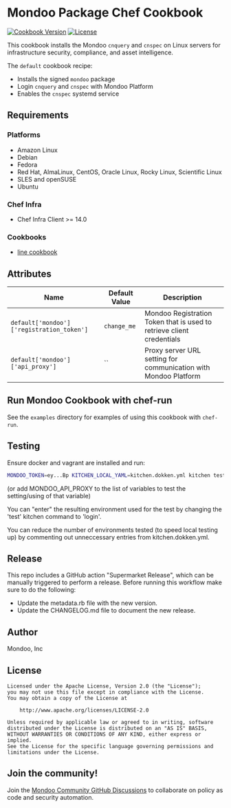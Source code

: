 # Mondoo Package Chef Cookbook

[![Cookbook Version](https://img.shields.io/cookbook/v/mondoo.svg)](https://supermarket.chef.io/cookbooks/mondoo)
[![License](https://img.shields.io/badge/License-Apache%202.0-green.svg)](https://opensource.org/licenses/Apache-2.0)

This cookbook installs the Mondoo `cnquery` and `cnspec` on Linux servers for infrastructure security, compliance, and asset intelligence.

The `default` cookbook recipe:

* Installs the signed `mondoo` package
* Login `cnquery` and `cnspec` with Mondoo Platform
* Enables the `cnspec` systemd service

## Requirements

### Platforms

* Amazon Linux
* Debian
* Fedora
* Red Hat, AlmaLinux, CentOS, Oracle Linux, Rocky Linux, Scientific Linux
* SLES and openSUSE
* Ubuntu

### Chef Infra

* Chef Infra Client >= 14.0

### Cookbooks

* [line cookbook](https://supermarket.chef.io/cookbooks/line)

## Attributes

| Name           | Default Value | Description                        |
| -------------- | ------------- | -----------------------------------|
| `default['mondoo']['registration_token']` | `change_me` | Mondoo Registration Token that is used to retrieve client credentials
| `default['mondoo']['api_proxy']` | `` | Proxy server URL setting for communication with Mondoo Platform

## Run Mondoo Cookbook with chef-run

See the `examples` directory for examples of using this cookbook with `chef-run`.

## Testing

Ensure docker and vagrant are installed and run:

```bash
MONDOO_TOKEN=ey...Bp KITCHEN_LOCAL_YAML=kitchen.dokken.yml kitchen test
```

(or add MONDOO_API_PROXY to the list of variables to test the setting/using of that variable)

You can "enter" the resulting environment used for the test by changing the 'test' kitchen command to 'login'.

You can reduce the number of environments tested (to speed local testing up) by commenting out unneccessary entries from kitchen.dokken.yml.

## Release

This repo includes a GitHub action "Supermarket Release", which can be manually triggered to perform a release. Before running this workflow make sure to do the following:

- Update the metadata.rb file with the new version.
- Update the CHANGELOG.md file to document the new release.

## Author

Mondoo, Inc

## License

```text
Licensed under the Apache License, Version 2.0 (the "License");
you may not use this file except in compliance with the License.
You may obtain a copy of the License at

    http://www.apache.org/licenses/LICENSE-2.0

Unless required by applicable law or agreed to in writing, software
distributed under the License is distributed on an "AS IS" BASIS,
WITHOUT WARRANTIES OR CONDITIONS OF ANY KIND, either express or implied.
See the License for the specific language governing permissions and
limitations under the License.
```

## Join the community!

Join the [Mondoo Community GitHub Discussions](https://github.com/orgs/mondoohq/discussions) to collaborate on policy as code and security automation.
